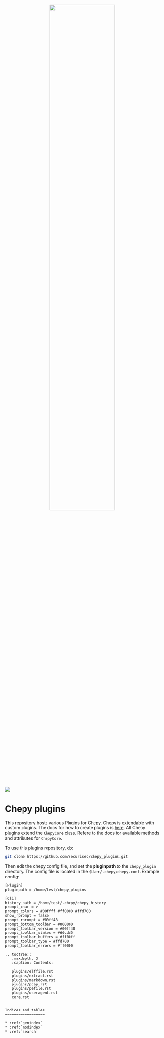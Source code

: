 <p align="center">
    <img src="https://raw.githubusercontent.com/securisec/chepy_plugins/master/logo.png" width="65%">
</p>

[![](https://img.shields.io/readthedocs/chepy-plugins.svg?logo=read-the-docs&label=Docs)](http://chepy-plugins.readthedocs.io/en/latest/)

# Chepy plugins
This repository hosts various Plugins for Chepy. Chepy is extendable with custom plugins. The docs for how to create plugins is [here](https://chepy.readthedocs.io/en/latest/plugins.html). All Chepy plugins extend the `ChepyCore` class. Refere to the docs for available methods and attributes for `ChepyCore`. 

To use this plugins repository, do:

```bash
git clone https://github.com/securisec/chepy_plugins.git
```

Then edit the chepy config file, and set the **pluginpath** to the `chepy_plugin` directory. The config file is located in the `$User/.chepy/chepy.conf`. Example config:

```
[Plugin]
pluginpath = /home/test/chepy_plugins

[Cli]
history_path = /home/test/.chepy/chepy_history
prompt_char = >
prompt_colors = #00ffff #ff0000 #ffd700
show_rprompt = false
prompt_rprompt = #00ff48
prompt_bottom_toolbar = #000000
prompt_toolbar_version = #00ff48
prompt_toolbar_states = #60cdd5
prompt_toolbar_buffers = #ff00ff
prompt_toolbar_type = #ffd700
prompt_toolbar_errors = #ff0000
```



```eval_rst
.. toctree::
   :maxdepth: 3
   :caption: Contents:

   plugins/elffile.rst
   plugins/extract.rst
   plugins/markdown.rst
   plugins/pcap.rst
   plugins/pefile.rst
   plugins/useragent.rst
   core.rst


Indices and tables
==================

* :ref:`genindex`
* :ref:`modindex`
* :ref:`search`
```

